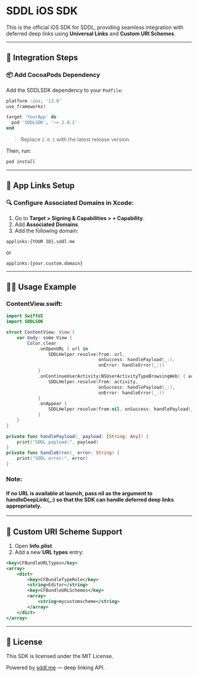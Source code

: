 # SDDL iOS SDK

This is the official iOS SDK for SDDL, providing seamless integration with deferred deep links using **Universal Links** and **Custom URI Schemes**.

---

## 🚀 **Integration Steps**

### 📦 **Add CocoaPods Dependency**
Add the SDDLSDK dependency to your `Podfile`:

```ruby
platform :ios, '13.0'
use_frameworks!

target 'YourApp' do
  pod 'SDDLSDK', '~> 2.0.1'
end
```

> Replace `2.0.1` with the latest release version.

Then, run:

```sh
pod install
```

---

## 📲 **App Links Setup**

### 🔍 **Configure Associated Domains in Xcode:**

1. Go to **Target > Signing & Capabilities > + Capability**.
2. Add **Associated Domains**.
3. Add the following domain:

```plaintext
applinks:{YOUR ID}.sddl.me
```
or
```plaintext
applinks:{your.custom.domain}
```

---

## 🧑‍💻 **Usage Example**

### **ContentView.swift:**

```swift
import SwiftUI
import SDDLSDK

struct ContentView: View {
    var body: some View {
        Color.clear
            .onOpenURL { url in
                SDDLHelper.resolve(from: url,
                                   onSuccess: handlePayload(_:),
                                   onError: handleError(_:))
            }
            .onContinueUserActivity(NSUserActivityTypeBrowsingWeb) { activity in
                SDDLHelper.resolve(from: activity,
                                   onSuccess: handlePayload(_:),
                                   onError: handleError(_:))
            }
            .onAppear {
                SDDLHelper.resolve(from:nil, onSuccess: handlePayload(_:), onError: handleError(_:))
            }
    }
}

private func handlePayload(_ payload: [String: Any]) {
    print("SDDL payload:", payload)
}
private func handleError(_ error: String) {
    print("SDDL error:", error)
}

```

### Note:
    
#### If no URL is available at launch, pass nil as the argument to handleDeepLink(_:) so that the SDK can handle deferred deep links appropriately.

---

## 🔗 **Custom URI Scheme Support**

1. Open **Info.plist**.
2. Add a new **URL types** entry:

```xml
<key>CFBundleURLTypes</key>
<array>
    <dict>
        <key>CFBundleTypeRole</key>
        <string>Editor</string>
        <key>CFBundleURLSchemes</key>
        <array>
            <string>mycustomscheme</string>
        </array>
    </dict>
</array>
```

---

## 📄 **License**
This SDK is licensed under the MIT License.

Powered by [sddl.me](https://sddl.me) — deep linking API.
